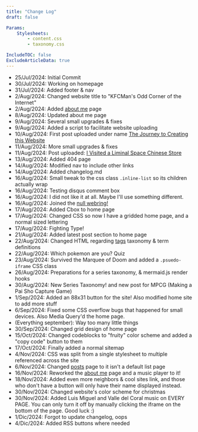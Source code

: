 ```yaml
---
title: "Change Log"
draft: false

Params:
    Stylesheets:
        - content.css
        - taxonomy.css

IncludeTOC: false
ExcludeArticleData: true
---
```


-   25/Jul/2024: Initial Commit
-   30/Jul/2024: Working on homepage
-   31/Jul/2024: Added footer & nav
-   2/Aug/2024: Changed website title to "KFCMan's Odd Corner of the Internet"
-   2/Aug/2024: Added [about me](/about-me) page
-   8/Aug/2024: Updated about me page
-   9/Aug/2024: Several small upgrades & fixes
-   9/Aug/2024: Added a script to facilitate website uploading
-   10/Aug/2024: First post uploaded under name [The Journey to Creating this Website](/posts/2024/journey-to-creating-a-website/)
-   11/Aug/2024: More small upgrades & fixes
-   11/Aug/2024: Post uploaded: [I Visited a Liminal Space Chinese Store](/posts/2024/visited-liminal-space-chinese-store/)
-   13/Aug/2024: Added 404 page
-   14/Aug/2024: Modified nav to include other links
-   14/Aug/2024: Added changelog.md
-   16/Aug/2024: Small tweak to the css class `.inline-list` so its children actually wrap
-   16/Aug/2024: Testing disqus comment box
-   16/Aug/2024: I did not like it at all. Maybe I'll use something different.
-   16/Aug/2024: Joined the [null webring!](https://nuthead.neocities.org/ring/)
-   17/Aug/2024: Added Cbox to home page
-   17/Aug/2024: Changed CSS so now I have a gridded home page, and a normal sized lettering
-   17/Aug/2024: Fighting Type!
-   21/Aug/2024: Added latest post section to home page
-   22/Aug/2024: Changed HTML regarding [tags](/tags) taxonomy & term definitions
-   22/Aug/2024: Which pokemon are you? Quiz
-   23/Aug/2024: Survived the Marquee of Doom and added a `.psuedo-iframe` CSS class
-   26/Aug/2024: Preparations for a series taxonomy, & mermaid.js render hooks
-   30/Aug/2024: New Series Taxonomy! and new post for MPCG (Making a Pai Sho Capture Game)
-   1/Sep/2024: Added an 88x31 button for the site! Also modified home site to add more stuff
-   6/Sep/2024: Fixed some CSS overflow bugs that happened for small devices. Also Media Query'd the home page.
-   (Everything september): Way too many little things
-   30/Sep/2024: Changed grid design of home page
-   15/Oct/2024: Changed codeblocks to "fruity" color scheme and added a "copy code" button to them
-   17/Oct/2024: Finally added a normal sitemap
-   4/Nov/2024: CSS was split from a single stylesheet to multiple referenced across the site
-   6/Nov/2024: Changed [posts](/posts) page to it isn't a default list page
-   16/Nov/2024: Reworked the [about me](/about-me) page and a music player to it!
-   18/Nov/2024: Added even more neighbors & cool sites link, and those who don't have a button will only have their name displayed instead.
-   30/Nov/2024: Changed website's color scheme for christmas
-   30/Nov/2024: Added Luis Miguel and Valle del Coral music on EVERY PAGE. You can only turn it off by manually clicking the iframe on the bottom of the page. Good luck :)
-   1/Dic/2024: Forgot to update changelog, oops
-   4/Dic/2024: Added RSS buttons where needed
